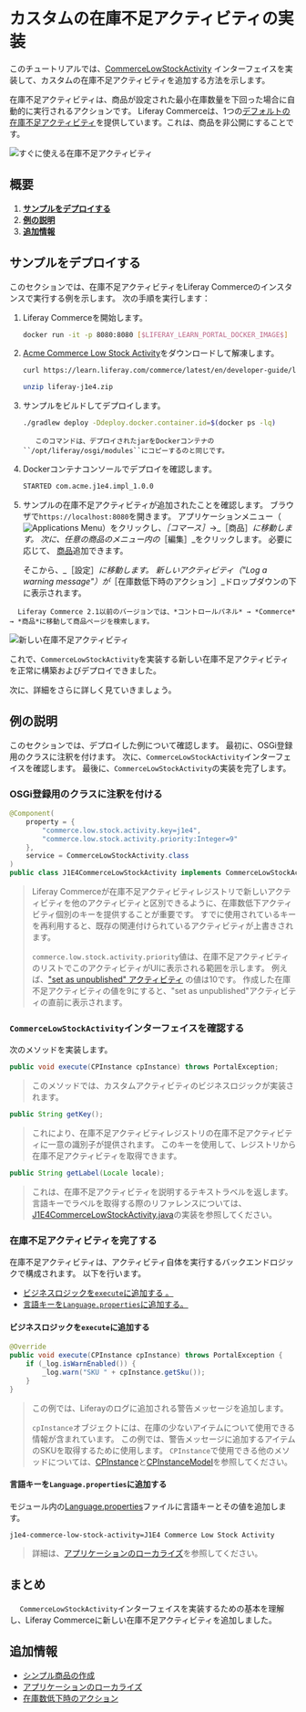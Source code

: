 # カスタムの在庫不足アクティビティの実装

このチュートリアルでは、[CommerceLowStockActivity](https://github.com/liferay/liferay-portal/blob/[$LIFERAY_LEARN_PORTAL_GIT_TAG$]/modules/apps/commerce/commerce-api/src/main/java/com/liferay/commerce/stock/activity/CommerceLowStockActivity.java) インターフェイスを実装して、カスタムの在庫不足アクティビティを追加する方法を示します。

在庫不足アクティビティは、商品が設定された最小在庫数量を下回った場合に自動的に実行されるアクションです。 Liferay Commerceは、1つの[デフォルトの在庫不足アクティビティ](https://github.com/liferay/liferay-portal/blob/[$LIFERAY_LEARN_PORTAL_GIT_TAG$]/modules/apps/commerce/commerce-service/src/main/java/com/liferay/commerce/internal/stock/activity/CommerceLowStockActivityImpl.java)を提供しています。これは、商品を非公開にすることです。

![すぐに使える在庫不足アクティビティ](./implementing-a-custom-low-stock-activity/images/01.png "すぐに使える在庫不足アクティビティ")

## 概要

1. [**サンプルをデプロイする**](#deploy-an-example)
1. [**例の説明**](#walk-through-the-example)
1. [**追加情報**](#additional-information)

## サンプルをデプロイする

このセクションでは、在庫不足アクティビティをLiferay Commerceのインスタンスで実行する例を示します。 次の手順を実行します：

1. Liferay Commerceを開始します。

    ```bash
    docker run -it -p 8080:8080 [$LIFERAY_LEARN_PORTAL_DOCKER_IMAGE$]
    ```

1. [Acme Commerce Low Stock Activity](./liferay-j1e4.zip)をダウンロードして解凍します。

    ```bash
    curl https://learn.liferay.com/commerce/latest/en/developer-guide/liferay-j1e4.zip -O
    ```

    ```bash
    unzip liferay-j1e4.zip
    ```

1. サンプルをビルドしてデプロイします。

    ```bash
    ./gradlew deploy -Ddeploy.docker.container.id=$(docker ps -lq)
    ```

    ```note::
       このコマンドは、デプロイされたjarをDockerコンテナの ``/opt/liferay/osgi/modules``にコピーするのと同じです。
    ```

1. Dockerコンテナコンソールでデプロイを確認します。

    ```bash
    STARTED com.acme.j1e4.impl_1.0.0
    ```

1. サンプルの在庫不足アクティビティが追加されたことを確認します。 ブラウザで`https://localhost:8080`を開きます。 アプリケーションメニュー（![Applications Menu](../images/icon-applications-menu.png)）をクリックし、_［コマース］_→_［商品］_に移動します。 次に、任意の商品のメニュー内の_［編集］_をクリックします。 必要に応じて、 [商品](../../managing-a-catalog/creating-and-managing-products/product-types/creating-a-simple-product.md)追加できます。

   そこから、_［設定］_に移動します。 新しいアクティビティ（"Log a warning message"）が_［在庫数低下時のアクション］_ドロップダウンの下に表示されます。

```note::
  Liferay Commerce 2.1以前のバージョンでは、*コントロールパネル* → *Commerce* → *商品*に移動して商品ページを検索します。 
```

![新しい在庫不足アクティビティ](./implementing-a-custom-low-stock-activity/images/02.png "新しい在庫不足アクティビティ")

これで、`CommerceLowStockActivity`を実装する新しい在庫不足アクティビティを正常に構築およびデプロイできました。

次に、詳細をさらに詳しく見ていきましょう。

## 例の説明

このセクションでは、デプロイした例について確認します。 最初に、OSGi登録用のクラスに注釈を付けます。 次に、`CommerceLowStockActivity`インターフェイスを確認します。 最後に、`CommerceLowStockActivity`の実装を完了します。

### OSGi登録用のクラスに注釈を付ける

```java
@Component(
    property = {
        "commerce.low.stock.activity.key=j1e4",
        "commerce.low.stock.activity.priority:Integer=9"
    },
    service = CommerceLowStockActivity.class
)
public class J1E4CommerceLowStockActivity implements CommerceLowStockActivity {
```

> Liferay Commerceが在庫不足アクティビティレジストリ</a>で新しいアクティビティを他のアクティビティと区別できるように、在庫数低下アクティビティ個別のキーを提供することが重要です。 すでに使用されているキーを再利用すると、既存の関連付けられているアクティビティが上書きされます。
> 
> `commerce.low.stock.activity.priority`値は、在庫不足アクティビティのリストでこのアクティビティがUIに表示される範囲を示します。 例えば、["set as unpublished" アクティビティ](https://github.com/liferay/liferay-portal/blob/[$LIFERAY_LEARN_PORTAL_GIT_TAG$]/modules/apps/commerce/commerce-service/src/main/java/com/liferay/commerce/internal/stock/activity/CommerceLowStockActivityImpl.java) の値は10です。 作成した在庫不足アクティビティの値を9にすると、"set as unpublished"アクティビティの直前に表示されます。

### `CommerceLowStockActivity`インターフェイスを確認する

次のメソッドを実装します。

```java
public void execute(CPInstance cpInstance) throws PortalException;
```

> このメソッドでは、カスタムアクティビティのビジネスロジックが実装されます。

```java
public String getKey();
```

> これにより、在庫不足アクティビティレジストリの在庫不足アクティビティに一意の識別子が提供されます。 このキーを使用して、レジストリから在庫不足アクティビティを取得できます。

```java
public String getLabel(Locale locale);
```

> これは、在庫不足アクティビティを説明するテキストラベルを返します。 言語キーでラベルを取得する際のリファレンスについては、[J1E4CommerceLowStockActivity.java](https://github.com/liferay/liferay-learn/blob/master/docs/commerce/latest/en/developer-guide/implementing-a-custom-low-stock-activity/resources/liferay-j1e4.zip/j1e4-impl/src/main/java/com/acme/j1e4/internal/commerce/stock/activity/J1E4CommerceLowStockActivity.java)の実装を参照してください。

### 在庫不足アクティビティを完了する

在庫不足アクティビティは、アクティビティ自体を実行するバックエンドロジックで構成されます。 以下を行います。

* [ビジネスロジックを`execute`に追加する 。](#add-business-logic-to-execute)
* [言語キーを`Language.properties`に追加する。](#add-the-language-key-to-languageproperties)

#### ビジネスロジックを`execute`に追加する

```java
@Override
public void execute(CPInstance cpInstance) throws PortalException {
    if (_log.isWarnEnabled()) {
        _log.warn("SKU " + cpInstance.getSku());
    }
}
```

> この例では、Liferayのログに追加される警告メッセージを追加します。
> 
> `cpInstance`オブジェクトには、在庫の少ないアイテムについて使用できる情報が含まれています。 この例では、警告メッセージに追加するアイテムのSKUを取得するために使用します。 `CPInstance`で使用できる他のメソッドについては、[CPInstance](https://github.com/liferay/liferay-portal/blob/[$LIFERAY_LEARN_PORTAL_GIT_TAG$]/modules/apps/commerce/commerce-product-api/src/main/java/com/liferay/commerce/product/model/CPInstance.java)と[CPInstanceModel](https://github.com/liferay/liferay-portal/blob/[$LIFERAY_LEARN_PORTAL_GIT_TAG$]/modules/apps/commerce/commerce-product-api/src/main/java/com/liferay/commerce/product/model/CPInstanceModel.java)を参照してください。

#### 言語キーを`Language.properties`に追加する

モジュール内の[Language.properties](https://github.com/liferay/liferay-learn/blob/master/docs/commerce/latest/en/developer-guide/implementing-a-custom-low-stock-activity/resources/liferay-j1e4.zip/j1e4-impl/src/main/resources/content/Language.properties)ファイルに言語キーとその値を追加します。

```properties
j1e4-commerce-low-stock-activity=J1E4 Commerce Low Stock Activity
```

> 詳細は、[アプリケーションのローカライズ](https://help.liferay.com/hc/en-us/articles/360018168251-Localizing-Your-Application)を参照してください。

## まとめ

　 `CommerceLowStockActivity`インターフェイスを実装するための基本を理解し、Liferay Commerceに新しい在庫不足アクティビティを追加しました。

## 追加情報

* [シンプル商品の作成](../../managing-a-catalog/creating-and-managing-products/product-types/creating-a-simple-product.md)
* [アプリケーションのローカライズ](https://help.liferay.com/hc/en-us/articles/360018168251-Localizing-Your-Application)
* [在庫数低下時のアクション](../../managing-a-catalog/managing-inventory/low-stock-action.md)
